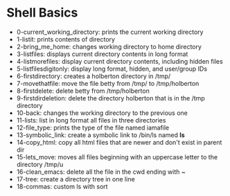 # Shell Basics
* 0-current_working_directory: prints the current working directory
* 1-listit: prints contents of directory
* 2-bring_me_home: changes working directory to home directory
* 3-listfiles: displays current directory contents in long format
* 4-listmorefiles: display current directory contents, including hidden files
* 5-listfilesdigitonly: display long format, hidden, and user/group IDs 
* 6-firstdirectory: creates a holberton directory in /tmp/
* 7-movethatfile: move the file betty from /tmp/ to /tmp/holberton
* 8-firstdelete: delete	betty from /tmp/holberton
* 9-firstdirdeletion: delete the directory holberton that is in the /tmp directory
* 10-back: changes the working directory to the previous one
* 11-lists: list in long format all files in three directories
* 12-file_type: prints the type of the file named iamafile
* 13-symbolic_link: create a symbolic link to /bin/ls named __ls__
* 14-copy_html: copy all html files that are newer and don't exist in parent dir
* 15-lets_move: moves all files beginning with an uppercase letter to the directory /tmp/u
* 16-clean_emacs: delete all the file in the cwd ending with ~
* 17-tree: create a directory tree in one line
* 18-commas: custom ls with sort


